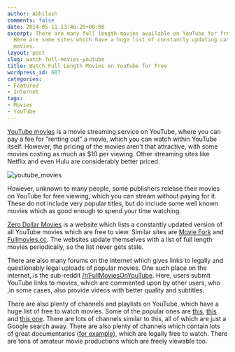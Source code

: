 ```yaml
---
author: Abhilash
comments: false
date: 2014-05-11 13:46:28+00:00
excerpt: There are many full length movies available on YouTube for free viewing.
  Here are some sites which have a huge list of constantly updating catalog of free
  movies.
layout: post
slug: watch-full-movies-youtube
title: Watch Full Length Movies on YouTube for Free
wordpress_id: 607
categories:
- Featured
- Internet
tags:
- Movies
- YouTube
---
```


[YouTube movies](www.youtube.com/user/movies) is a movie streaming service on YouTube, where you can pay a fee for “renting out” a movie, which you can watch within YouTube itself. However, the pricing of the movies aren’t that attractive, with some movies costing as much as $10 per viewing. Other streaming sites like Netflix and even Hulu are considerably better priced.

![youtube_movies](http://img.techcovered.org/tc/youtube_movies.png)

However, unknown to many people, some publishers release their movies on YouTube for free viewing, which you can stream without paying for it. These do not include very popular titles, but do include some well known movies which as good enough to spend your time watching.

[Zero Dollar Movies](http://zerodollarmovies.com/) is a website which lists a constantly updated version of all YouTube movies which are free to view. Similar sites are [Movie Fork](http://www.moviefork.com/) and [Fullmovies.cc](http://fullmovies.cc/). The websites update themselves with a list of full length movies periodically, so the list never gets stale.

There are also many forums on the internet which gives links to legally and questionably legal uploads of popular movies. One such place on the internet, is the sub-reddit [/r/FullMoviesOnYouTube](http://www.reddit.com/r/fullmoviesonyoutube/). Here, users submit YouTube links to movies, which are commented upon by other users, who ,in some cases, also provide videos with better quality and subtitles.

There are also plenty of channels and playlists on YouTube, which have a huge list of free to watch movies. Some of the popular ones are [this](https://www.youtube.com/playlist?list=PLF7198D24E5EC5B3C), [this](https://www.youtube.com/playlist?list=PLEE54950D026DAC24) and [this one](https://www.youtube.com/user/Tromamovies). There are lots of channels similar to this, all of which are just a Google search away. There are also plenty of channels which contain lots of great documentaries ([for example](https://www.youtube.com/user/jaypee1154)), which are legally free to watch. There are tons of amateur movie productions which are freely viewable too.
